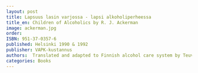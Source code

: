 ```yaml
---
layout: post
title: Lapsuus lasin varjossa - lapsi alkoholiperheessa
title_en: Children of Alcoholics by R. J. Ackerman
image: ackerman.jpg
order: 
ISBN: 951-37-0357-6
published: Helsinki 1990 & 1992
publisher: VAPK-kustannus
authors:  Translated and adapted to Finnish alcohol care system by Teuvo Peltoniemi
categories: Books
---
```

 

